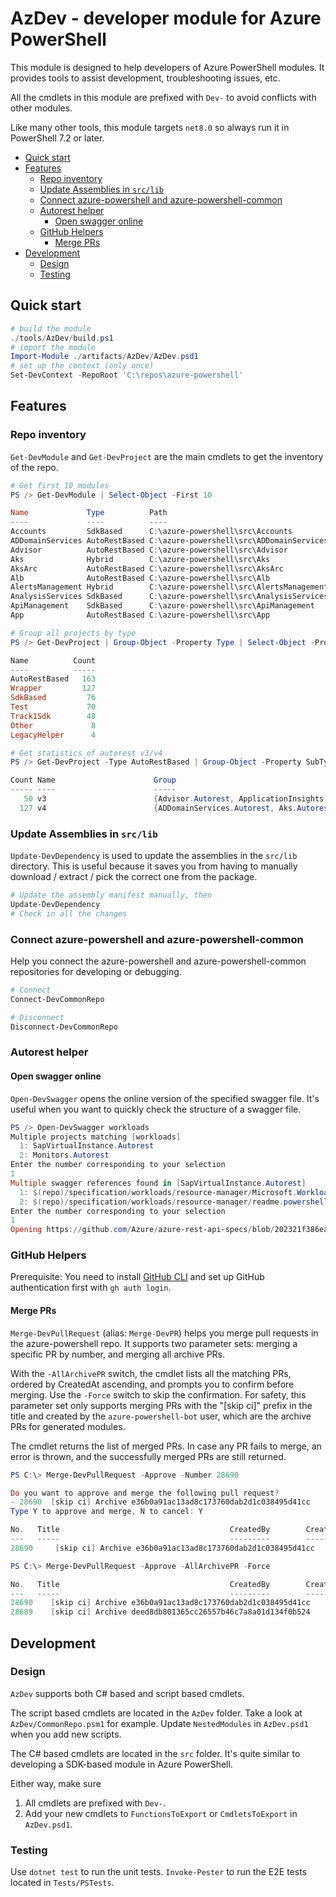 # AzDev - developer module for Azure PowerShell

This module is designed to help developers of Azure PowerShell modules. It provides tools to assist development, troubleshooting issues, etc.

All the cmdlets in this module are prefixed with `Dev-` to avoid conflicts with other modules.

Like many other tools, this module targets `net8.0` so always run it in PowerShell 7.2 or later.

- [Quick start](#quick-start)
- [Features](#features)
  - [Repo inventory](#repo-inventory)
  - [Update Assemblies in `src/lib`](#update-assemblies-in-srclib)
  - [Connect azure-powershell and azure-powershell-common](#connect-azure-powershell-and-azure-powershell-common)
  - [Autorest helper](#autorest-helper)
    - [Open swagger online](#open-swagger-online)
  - [GitHub Helpers](#github-helpers)
    - [Merge PRs](#merge-prs)
- [Development](#development)
  - [Design](#design)
  - [Testing](#testing)

## Quick start

```powershell
# build the module
./tools/AzDev/build.ps1
# import the module
Import-Module ./artifacts/AzDev/AzDev.psd1
# set up the context (only once)
Set-DevContext -RepoRoot 'C:\repos\azure-powershell'
```

## Features

### Repo inventory

`Get-DevModule` and `Get-DevProject` are the main cmdlets to get the inventory of the repo.

```powershell
# Get first 10 modules
PS /> Get-DevModule | Select-Object -First 10

Name             Type          Path
----             ----          ----
Accounts         SdkBased      C:\azure-powershell\src\Accounts
ADDomainServices AutoRestBased C:\azure-powershell\src\ADDomainServices
Advisor          AutoRestBased C:\azure-powershell\src\Advisor
Aks              Hybrid        C:\azure-powershell\src\Aks
AksArc           AutoRestBased C:\azure-powershell\src\AksArc
Alb              AutoRestBased C:\azure-powershell\src\Alb
AlertsManagement Hybrid        C:\azure-powershell\src\AlertsManagement
AnalysisServices SdkBased      C:\azure-powershell\src\AnalysisServices
ApiManagement    SdkBased      C:\azure-powershell\src\ApiManagement
App              AutoRestBased C:\azure-powershell\src\App

# Group all projects by type
PS /> Get-DevProject | Group-Object -Property Type | Select-Object -Property Name,Count | Sort-Object -Property Count -Descending

Name          Count
----          -----
AutoRestBased   163
Wrapper         127
SdkBased         76
Test             70
Track1Sdk        48
Other             8
LegacyHelper      4

# Get statistics of autorest v3/v4
PS /> Get-DevProject -Type AutoRestBased | Group-Object -Property SubType

Count Name                      Group
----- ----                      -----
   50 v3                        {Advisor.Autorest, ApplicationInsights.Autorest, ArcResourceBridge.Autorest, Attestation.Autorest…}
  127 v4                        {ADDomainServices.Autorest, Aks.Autorest, AksArc.Autorest, Alb.Autorest…}
```

### Update Assemblies in `src/lib`

`Update-DevDependency` is used to update the assemblies in the `src/lib` directory. This is useful because it saves you from having to manually download / extract / pick the correct one from the package.

```powershell
# Update the assembly manifest manually, then
Update-DevDependency
# Check in all the changes
```

### Connect azure-powershell and azure-powershell-common

Help you connect the azure-powershell and azure-powershell-common repositories for developing or debugging.

```powershell
# Connect
Connect-DevCommonRepo

# Disconnect
Disconnect-DevCommonRepo
```

### Autorest helper

#### Open swagger online

`Open-DevSwagger` opens the online version of the specified swagger file. It's useful when you want to quickly check the structure of a swagger file.

```powershell
PS /> Open-DevSwagger workloads
Multiple projects matching [workloads]
  1: SapVirtualInstance.Autorest
  2: Monitors.Autorest
Enter the number corresponding to your selection
1
Multiple swagger references found in [SapVirtualInstance.Autorest]
  1: $(repo)/specification/workloads/resource-manager/Microsoft.Workloads/SAPVirtualInstance/readme.md
  2: $(repo)/specification/workloads/resource-manager/readme.powershell.md
Enter the number corresponding to your selection
1
Opening https://github.com/Azure/azure-rest-api-specs/blob/202321f386ea5b0c103b46902d43b3d3c50e029c/specification/workloads/resource-manager/Microsoft.Workloads/SAPVirtualInstance/readme.md in default browser...
```

### GitHub Helpers

Prerequisite: You need to install [GitHub CLI](https://cli.github.com/) and set up GitHub authentication first with `gh auth login`.

#### Merge PRs

`Merge-DevPullRequest` (alias: `Merge-DevPR`) helps you merge pull requests in the azure-powershell repo. It supports two parameter sets: merging a specific PR by number, and merging all archive PRs.

With the `-AllArchivePR` switch, the cmdlet lists all the matching PRs, ordered by CreatedAt ascending, and prompts you to confirm before merging. Use the `-Force` switch to skip the confirmation. For safety, this parameter set only supports merging PRs with the "[skip ci]" prefix in the title and created by the `azure-powershell-bot` user, which are the archive PRs for generated modules.

The cmdlet returns the list of merged PRs. In case any PR fails to merge, an error is thrown, and the successfully merged PRs are still returned.

```powershell
PS C:\> Merge-DevPullRequest -Approve -Number 28690

Do you want to approve and merge the following pull request?
- 28690  [skip ci] Archive e36b0a91ac13ad8c173760dab2d1c038495d41cc
Type Y to approve and merge, N to cancel: Y

No.   Title                                      CreatedBy        CreatedAt                  Url
---   -----                                      ---------        ---------                  ---
28690     [skip ci] Archive e36b0a91ac13ad8c173760dab2d1c038495d41cc        azure-powershell-bot           6/10/2024 2:15:30 PM

PS C:\> Merge-DevPullRequest -Approve -AllArchivePR -Force

No.   Title                                      CreatedBy        CreatedAt                  Url
---   -----                                      ---------        ---------                  ---
28690    [skip ci] Archive e36b0a91ac13ad8c173760dab2d1c038495d41cc        azure-powershell-bot           6/10/2024 2:15:30 PM
28689    [skip ci] Archive deed8db801365cc26557b46c7a8a01d134f0b524             azure-powershell-bot         6/29/2024 11:05:12 AM
```

## Development

### Design

`AzDev` supports both C# based and script based cmdlets.

The script based cmdlets are located in the `AzDev` folder. Take a look at `AzDev/CommonRepo.psm1` for example. Update `NestedModules` in `AzDev.psd1` when you add new scripts.

The C# based cmdlets are located in the `src` folder. It's quite similar to developing a SDK-based module in Azure PowerShell.

Either way, make sure

1. All cmdlets are prefixed with `Dev-`.
2. Add your new cmdlets to `FunctionsToExport` or `CmdletsToExport` in `AzDev.psd1`.

### Testing

Use `dotnet test` to run the unit tests. `Invoke-Pester` to run the E2E tests located in `Tests/PSTests`.
